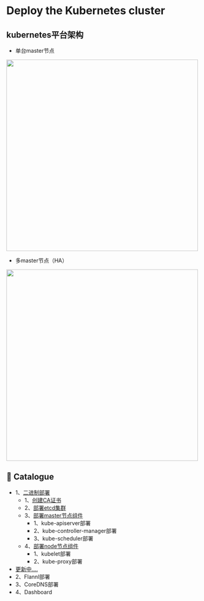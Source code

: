 # Deploy the Kubernetes cluster

## kubernetes平台架构
- 单台master节点
<img src="../images/kuernetes/eb67ab07dc1340bba5c654612791477c.jpeg" width="500">

- 多master节点（HA）
<img src="../images/kuernetes/20191008-01.png" width="500">

## 📖 Catalogue
- 1、[二进制部署](kubernetes.md)
  - 1、[创建CA证书](kubernetes.md)
  - 2、[部署etcd集群](kubernetes.md)
  - 3、[部署master节点组件](kubernetes.md)
    - 1、kube-apiserver部署
    - 2、kube-controller-manager部署
    - 3、kube-scheduler部署
  - 4、[部署node节点组件](kubernetes.md)
    - 1、kubelet部署
    - 2、kube-proxy部署
- [更新中....]()
- 2、Flannl部署
- 3、CoreDNS部署
- 4、Dashboard